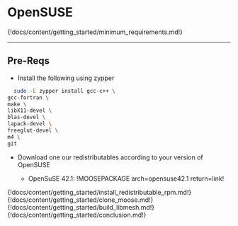 # OpenSUSE

{!docs/content/getting_started/minimum_requirements.md!}

---
## Pre-Reqs
* Install the following using zypper

```bash
  sudo -E zypper install gcc-c++ \
gcc-fortran \
make \
libX11-devel \
blas-devel \
lapack-devel \
freeglut-devel \
m4 \
git
```

* Download one our redistributables according to your version of OpenSUSE

    * OpenSuSE 42.1: !MOOSEPACKAGE arch=opensuse42.1 return=link!

{!docs/content/getting_started/install_redistributable_rpm.md!}
{!docs/content/getting_started/clone_moose.md!}
{!docs/content/getting_started/build_libmesh.md!}
{!docs/content/getting_started/conclusion.md!}
